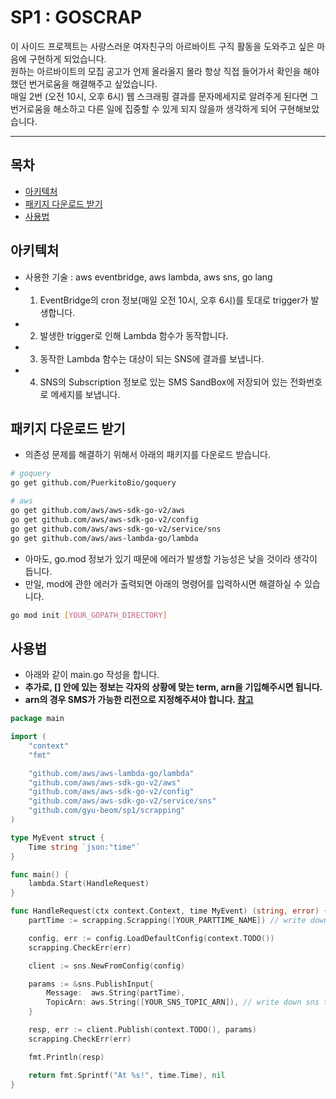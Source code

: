 # SP1 : GOSCRAP

이 사이드 프로젝트는 사랑스러운 여자친구의 아르바이트 구직 활동을 도와주고 싶은 마음에 구현하게 되었습니다. <br />
원하는 아르바이트의 모집 공고가 언제 올라올지 몰라 항상 직접 들어가서 확인을 해야 했던 번거로움을 해결해주고 싶었습니다. <br />
매일 2번 (오전 10시, 오후 6시) 웹 스크래핑 결과를 문자메세지로 알려주게 된다면 그 번거로움을 해소하고 다른 일에 집중할 수 있게 되지 않을까 생각하게 되어 구현해보았습니다. <br />

---

## 목차

- [아키텍처](#아키텍처)
- [패키지 다운로드 받기](#패키지-다운로드-받기)
- [사용법](#사용법)

## 아키텍처

- 사용한 기술 : aws eventbridge, aws lambda, aws sns, go lang
- 1. EventBridge의 cron 정보(매일 오전 10시, 오후 6시)를 토대로 trigger가 발생합니다.
- 2. 발생한 trigger로 인해 Lambda 함수가 동작합니다.
- 3. 동작한 Lambda 함수는 대상이 되는 SNS에 결과를 보냅니다.
- 4. SNS의 Subscription 정보로 있는 SMS SandBox에 저장되어 있는 전화번호로 메세지를 보냅니다.

## 패키지 다운로드 받기

- 의존성 문제를 해결하기 위해서 아래의 패키지를 다운로드 받습니다.

```bash
# goquery
go get github.com/PuerkitoBio/goquery

# aws
go get github.com/aws/aws-sdk-go-v2/aws
go get github.com/aws/aws-sdk-go-v2/config
go get github.com/aws/aws-sdk-go-v2/service/sns
go get github.com/aws/aws-lambda-go/lambda
```

- 아마도, go.mod 정보가 있기 때문에 에러가 발생할 가능성은 낮을 것이라 생각이 듭니다.
- 만일, mod에 관한 에러가 출력되면 아래의 명령어를 입력하시면 해결하실 수 있습니다.

```bash
go mod init [YOUR_GOPATH_DIRECTORY]
```

## 사용법

- 아래와 같이 main.go 작성을 합니다.
- **추가로, [] 안에 있는 정보는 각자의 상황에 맞는 term, arn을 기입해주시면 됩니다.**
- **arn의 경우 SMS가 가능한 리전으로 지정해주셔야 합니다. [참고](https://docs.aws.amazon.com/ko_kr/sns/latest/dg/sns-supported-regions-countries.html)**

```go
package main

import (
	"context"
	"fmt"

	"github.com/aws/aws-lambda-go/lambda"
	"github.com/aws/aws-sdk-go-v2/aws"
	"github.com/aws/aws-sdk-go-v2/config"
	"github.com/aws/aws-sdk-go-v2/service/sns"
	"github.com/gyu-beom/sp1/scrapping"
)

type MyEvent struct {
	Time string `json:"time"`
}

func main() {
	lambda.Start(HandleRequest)
}

func HandleRequest(ctx context.Context, time MyEvent) (string, error) {
	partTime := scrapping.Scrapping([YOUR_PARTTIME_NAME]) // write down part time name

	config, err := config.LoadDefaultConfig(context.TODO())
	scrapping.CheckErr(err)

	client := sns.NewFromConfig(config)

	params := &sns.PublishInput{
		Message:  aws.String(partTime),
		TopicArn: aws.String([YOUR_SNS_TOPIC_ARN]), // write down sns topic arn
	}

	resp, err := client.Publish(context.TODO(), params)
	scrapping.CheckErr(err)

	fmt.Println(resp)

	return fmt.Sprintf("At %s!", time.Time), nil
}
```
